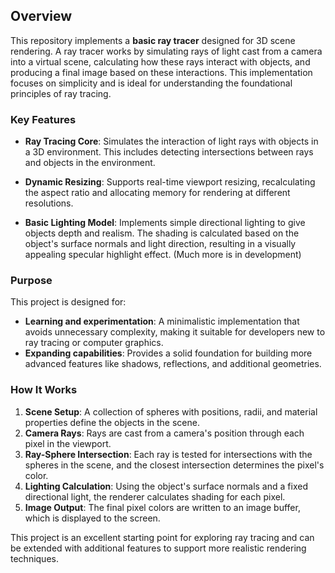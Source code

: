 ## Overview

This repository implements a **basic ray tracer** designed for 3D scene rendering. A ray tracer works by simulating rays of light cast from a camera into a virtual scene, calculating how these rays interact with objects, and producing a final image based on these interactions. This implementation focuses on simplicity and is ideal for understanding the foundational principles of ray tracing.

### Key Features

- **Ray Tracing Core**: Simulates the interaction of light rays with objects in a 3D environment. This includes detecting intersections between rays and objects in the environment.
  
- **Dynamic Resizing**: Supports real-time viewport resizing, recalculating the aspect ratio and allocating memory for rendering at different resolutions.
  
- **Basic Lighting Model**: Implements simple directional lighting to give objects depth and realism. The shading is calculated based on the object's surface normals and light direction, resulting in a visually appealing specular highlight effect. (Much more is in development)
  
### Purpose

This project is designed for:
- **Learning and experimentation**: A minimalistic implementation that avoids unnecessary complexity, making it suitable for developers new to ray tracing or computer graphics.
- **Expanding capabilities**: Provides a solid foundation for building more advanced features like shadows, reflections, and additional geometries.

### How It Works

1. **Scene Setup**: A collection of spheres with positions, radii, and material properties define the objects in the scene.
2. **Camera Rays**: Rays are cast from a camera's position through each pixel in the viewport.
3. **Ray-Sphere Intersection**: Each ray is tested for intersections with the spheres in the scene, and the closest intersection determines the pixel's color.
4. **Lighting Calculation**: Using the object's surface normals and a fixed directional light, the renderer calculates shading for each pixel.
5. **Image Output**: The final pixel colors are written to an image buffer, which is displayed to the screen.

This project is an excellent starting point for exploring ray tracing and can be extended with additional features to support more realistic rendering techniques.

